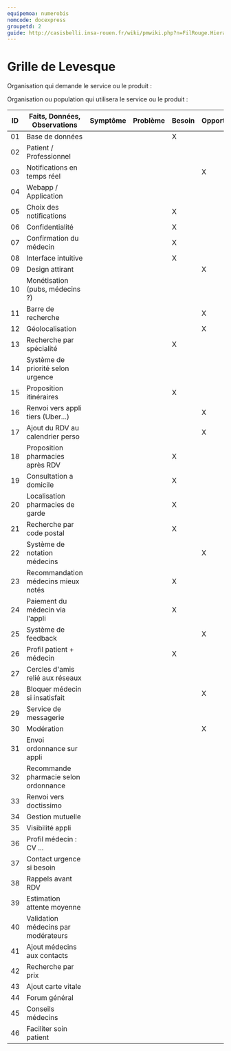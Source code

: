 ```yaml
---
equipemoa: numerobis
nomcode: docexpress
groupetd: 2
guide: http://casisbelli.insa-rouen.fr/wiki/pmwiki.php?n=FilRouge.HierachiserBesoins
---
```


# Grille de Levesque

Organisation qui demande le service ou le produit :

Organisation ou population qui utilisera le service ou le produit :

| ID | Faits, Données, Observations          | Symptôme | Problème | Besoin | Opportunité | Solution | Objectif | Relatif à | Hors-sujet |
|----|---------------------------------------|----------|----------|--------|-------------|----------|----------|-----------|------------|
| 01 | Base de données             	         |          |          |   X    |             |          |          |           |            |
| 02 | Patient / Professionnel    	         |          |          |        |             |          |          |           |            |
| 03 | Notifications en temps réel           |          |          |        |     X       |          |          |           |            |
| 04 | Webapp / Application         	     |          |          |        |             |          |          |           |            |
| 05 | Choix des notifications   	         |          |          |   X    |             |          |          |           |            |
| 06 | Confidentialité                       |          |          |   X    |             |          |          |           |            |
| 07 | Confirmation du médecin               |          |          |   X    |             |          |          |           |            |
| 08 | Interface intuitive                   |          |          |   X    |             |          |          |           |            |
| 09 | Design attirant                       |          |          |        |     X       |          |          |           |            |
| 10 | Monétisation (pubs, médecins ?)       |          |          |        |             |          |          |           |            |
| 11 | Barre de recherche                    |          |          |        |     X       |          |          |           |            |
| 12 | Géolocalisation                       |          |          |        |     X       |          |          |           |            |
| 13 | Recherche par spécialité              |          |          |   X    |             |          |          |           |            |
| 14 | Système de priorité selon urgence     |          |          |        |             |          |          |           |            |
| 15 | Proposition itinéraires               |          |          |   X    |             |          |          |           |            |
| 16 | Renvoi vers appli tiers (Uber...)     |          |          |        |     X       |          |          |           |            |
| 17 | Ajout du RDV au calendrier perso      |          |          |        |     X       |          |          |           |            |
| 18 | Proposition pharmacies après RDV      |          |          |   X    |             |          |          |           |            |
| 19 | Consultation a domicile               |          |          |   X    |             |          |          |           |            |
| 20 | Localisation pharmacies de garde      |          |          |   X    |             |          |          |           |            |
| 21 | Recherche par code postal             |          |          |   X    |             |          |          |           |            |
| 22 | Système de notation médecins          |          |          |        |      X      |          |          |           |            |
| 23 | Recommandation médecins mieux notés   |          |          |   X    |             |          |          |           |            |
| 24 | Paiement du médecin via l'appli       |          |          |   X    |             |          |          |           |            |
| 25 | Système de feedback                   |          |          |        |      X      |          |          |           |            |
| 26 | Profil patient + médecin              |          |          |   X    |             |          |          |           |            |
| 27 | Cercles d'amis relié aux réseaux      |          |          |        |             |          |          |           |            |
| 28 | Bloquer médecin si insatisfait        |          |          |        |      X      |          |          |           |            |
| 29 | Service de messagerie                 |          |          |        |             |          |          |           |            |
| 30 | Modération                            |          |          |        |      X      |          |          |           |            |
| 31 | Envoi ordonnance sur appli            |          |          |        |             |          |          |           |            |
| 32 | Recommande pharmacie selon ordonnance |          |          |        |             |          |          |           |            |
| 33 | Renvoi vers doctissimo                |          |          |        |             |          |          |           |            |
| 34 | Gestion mutuelle                      |          |          |        |             |          |          |           |            |
| 35 | Visibilité appli                      |          |          |        |             |          |          |           |            |
| 36 | Profil médecin : CV ...               |          |          |        |             |          |          |           |            |
| 37 | Contact urgence si besoin             |          |          |        |             |          |          |           |            |
| 38 | Rappels avant RDV                     |          |          |        |             |          |          |           |            |
| 39 | Estimation attente moyenne            |          |          |        |             |          |          |           |            |
| 40 | Validation médecins par modérateurs   |          |          |        |             |          |          |           |            |
| 41 | Ajout médecins aux contacts           |          |          |        |             |          |          |           |            |
| 42 | Recherche par prix                    |          |          |        |             |          |          |           |            |
| 43 | Ajout carte vitale                    |          |          |        |             |          |          |           |            |
| 44 | Forum général                         |          |          |        |             |          |          |           |            |
| 45 | Conseils médecins                     |          |          |        |             |          |          |           |            |
| 46 | Faciliter soin patient                |          |          |        |             |          |    X     |           |            |
